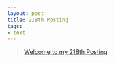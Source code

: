 ```yaml
---
layout: post
title: 218th Posting
tags: 
- text
---
```


> [Welcome to my 218th Posting](https://janghan-kor.tistory.com/985)